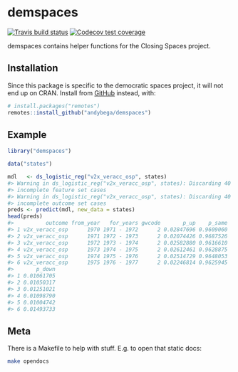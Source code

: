 
<!-- README.md is generated from README.Rmd. Please edit that file -->

# demspaces

<!-- badges: start -->

[![Travis build
status](https://travis-ci.org/andybega/demspaces.svg?branch=master)](https://travis-ci.org/andybega/demspaces)
[![Codecov test
coverage](https://codecov.io/gh/andybega/demspaces/branch/master/graph/badge.svg)](https://codecov.io/gh/andybega/demspaces?branch=master)
<!-- badges: end -->

demspaces contains helper functions for the Closing Spaces project.

## Installation

Since this package is specific to the democratic spaces project, it will
not end up on CRAN. Install from [GitHub](https://github.com/) instead,
with:

``` r
# install.packages("remotes")
remotes::install_github("andybega/demspaces")
```

## Example

``` r
library("demspaces")

data("states")

mdl   <- ds_logistic_reg("v2x_veracc_osp", states)
#> Warning in ds_logistic_reg("v2x_veracc_osp", states): Discarding 40
#> incomplete feature set cases
#> Warning in ds_logistic_reg("v2x_veracc_osp", states): Discarding 40
#> incomplete outcome set cases
preds <- predict(mdl, new_data = states)
head(preds)
#>          outcome from_year   for_years gwcode       p_up    p_same
#> 1 v2x_veracc_osp      1970 1971 - 1972      2 0.02847696 0.9609060
#> 2 v2x_veracc_osp      1971 1972 - 1973      2 0.02074426 0.9687526
#> 3 v2x_veracc_osp      1972 1973 - 1974      2 0.02582880 0.9616610
#> 4 v2x_veracc_osp      1973 1974 - 1975      2 0.02612461 0.9628875
#> 5 v2x_veracc_osp      1974 1975 - 1976      2 0.02514729 0.9648053
#> 6 v2x_veracc_osp      1975 1976 - 1977      2 0.02246814 0.9625945
#>       p_down
#> 1 0.01061705
#> 2 0.01050317
#> 3 0.01251021
#> 4 0.01098790
#> 5 0.01004742
#> 6 0.01493733
```

## Meta

There is a Makefile to help with stuff. E.g. to open that static docs:

``` bash
make opendocs
```
